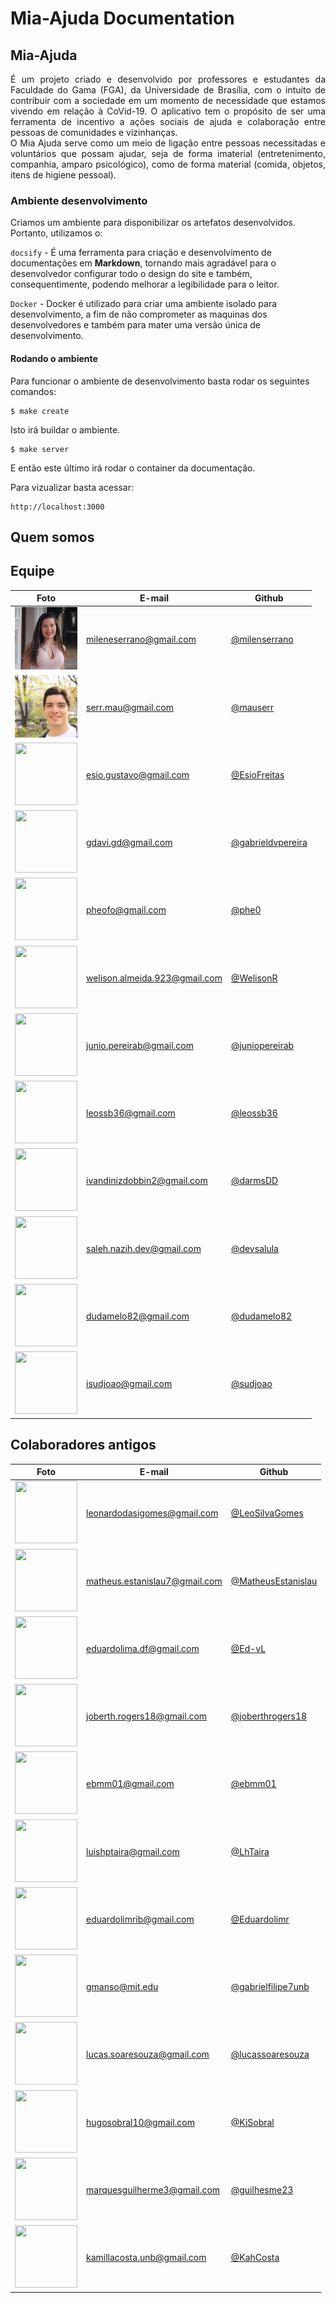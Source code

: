 # Mia-Ajuda Documentation

## Mia-Ajuda

<p align="justify">É um projeto criado e desenvolvido por professores e estudantes da Faculdade do Gama (FGA), da Universidade de Brasília, com o intuito de contribuir com a sociedade em um momento de necessidade que estamos vivendo em relação à CoVid-19. O aplicativo tem o propósito de ser uma ferramenta de incentivo a ações sociais de ajuda e colaboração entre pessoas de comunidades e vizinhanças.<br>O Mia Ajuda serve como um meio de ligação entre pessoas necessitadas e voluntários que possam ajudar, seja de forma imaterial (entretenimento, companhia, amparo psicológico), como de forma material (comida, objetos, itens de higiene pessoal).</p>

### Ambiente desenvolvimento

Criamos um ambiente para disponibilizar os artefatos desenvolvidos. Portanto, utilizamos o:

`docsify` - É uma ferramenta para criação e desenvolvimento de documentações em __Markdown__, tornando mais agradável para o desenvolvedor configurar todo o design do site e também, consequentimente, podendo melhorar a legibilidade para o leitor.

`Docker` - Docker é utilizado para criar uma ambiente isolado para desenvolvimento, a fim de não comprometer as maquinas dos desenvolvedores e também para mater uma versão única de desenvolvimento.

#### Rodando o ambiente

Para funcionar o ambiente de desenvolvimento basta rodar os seguintes comandos:

    $ make create

Isto irá buildar o ambiente.

    $ make server

E então este último irá rodar o container da documentação.

Para vizualizar basta acessar:

    http://localhost:3000

## Quem somos

## Equipe

|Foto                           |E-mail                       |Github           |
|-----------------------------------|-----------------------------|-----------------|
|<img src="./docs/assets/img/membros/milene.jpg" width="100" height="100" />    |mileneserrano@gmail.com      |[@milenserrano](https://github.com/mileneserrano)|
|<img src="./docs/assets/img/membros/mauricio.jpg" width="100" height="100" />   |serr.mau@gmail.com           |[@mauserr](https://github.com/mauserr)|
|<img src="https://avatars3.githubusercontent.com/u/34384624?s=460&u=a8af72d74d179b666045274181a6fd2ae3e5e661&v=4" width="100" height="100" />    |esio.gustavo@gmail.com       |[@EsioFreitas](https://github.com/EsioFreitas)      |
|<img src="https://avatars1.githubusercontent.com/u/37307099?s=460&u=10440fe237247f4881c2fd6893d9e4a08b904deb&v=4" width="100" height="100" />        |gdavi.gd@gmail.com           |[@gabrieldvpereira](https://github.com/gabrieldvpereira)  |
|<img src="https://avatars0.githubusercontent.com/u/31973465?s=460&u=026d4e33f0f5f522433852a3c04b6aeb1f5682d8&v=4" width="100" height="100" />       |pheofo@gmail.com             |[@phe0](https://github.com/phe0) |
|<img src="https://avatars2.githubusercontent.com/u/31112450?s=460&u=33b5ca176ba317aa73794dd29e87d88548ffb455&v=4" width="100" height="100" />       |welison.almeida.923@gmail.com|[@WelisonR](https://github.com/WelisonR)|
|<img src="https://avatars2.githubusercontent.com/u/17153869?s=460&u=a7e763d27211be76113f050979dd09d04324a30d&v=4" width="100" height="100" />     |junio.pereirab@gmail.com     |[@juniopereirab](https://github.com/juniopereirab) |
|<img src="https://avatars3.githubusercontent.com/u/26796127?s=460&u=555fffc844fbe239cf68e23b4320b2252c4eba76&v=4" width="100" height="100" />|leossb36@gmail.com           |[@leossb36](https://github.com/leossb36)|
|<img src="https://avatars0.githubusercontent.com/u/42387797?s=460&u=6d271b248f555700f723badb5f30a99e3cd271b2&v=4" width="100" height="100" />               |ivandinizdobbin2@gmail.com   |[@darmsDD](https://github.com/darmsDD)|
|<img src="https://avatars0.githubusercontent.com/u/35435199?s=400&u=bd831c708657e62d035e7dff215f7b63e73ec944&v=4" width="100" height="100" />|saleh.nazih.dev@gmail.com|[@devsalula](https://github.com/devsalula)|
|<img src="https://avatars1.githubusercontent.com/u/43159230?s=400&u=47aafc70b3232d894695d08dbbec68b063df5f35&v=4" width="100" height="100" />|dudamelo82@gmail.com|[@dudamelo82](https://github.com/dudamelo82)|
|<img src="https://avatars3.githubusercontent.com/u/46005310?s=400&u=753721dc0a1362951260f0dfbe3b51c3c8f0e7cf&v=4" width="100" height="100" />|isudjoao@gmail.com|[@sudjoao](https://github.com/sudjoao)|




## Colaboradores antigos

|Foto                        |E-mail                         |Github                 |
|----------------------------|-------------------------------|-----------------------|
|<img src="https://avatars0.githubusercontent.com/u/61520601?s=460&u=9a0520dde157ad74a77e8e0e52b8226fffde9823&v=4" width="100" height="100" />            |leonardodasigomes@gmail.com  |[@LeoSilvaGomes](https://github.com/LeoSilvaGomes)    |
|<img src="https://avatars2.githubusercontent.com/u/44438591?s=460&u=ee2bb251abf91b14dcc3295c47bda61c499f648f&v=4" width="100" height="100" />|matheus.estanislau7@gmail.com|[@MatheusEstanislau](https://github.com/MatheusEstanislau) |
|<img src="https://avatars3.githubusercontent.com/u/38573077?s=460&u=976850fe210b405e22ec4d659a27c34eba67f26e&v=4" width="100" height="100" />               |eduardolima.df@gmail.com     |[@Ed-vL](https://github.com/Ed-vL)|
|<img src="https://avatars2.githubusercontent.com/u/19327076?s=460&u=04381655f7d29aad171e25393265323be8ee4cdb&v=4" width="100" height="100" />      |joberth.rogers18@gmail.com   |[@joberthrogers18](https://github.com/joberthrogers18) |
|<img src="https://avatars2.githubusercontent.com/u/3029276?s=460&u=bce366f1e67803321b6221878bae2780880e380a&v=4" width="100" height="100" />  |ebmm01@gmail.com             |[@ebmm01](https://github.com/ebmm01) |
|<img src="https://avatars1.githubusercontent.com/u/34405790?s=460&u=672d42721fa183d547ab391f2213ed46c22578fb&v=4" width="100" height="100" />      |luishptaira@gmail.com        |[@LhTaira](https://github.com/LhTaira) |
|<img src="https://avatars3.githubusercontent.com/u/26698993?s=460&u=771961e887ea1da990319f688c425ed9fdabacaf&v=4" width="100" height="100" />            |eduardolimrib@gmail.com      |[@Eduardolimr](https://github.com/Eduardolimr)|
|<img src="https://avatars1.githubusercontent.com/u/37154573?s=460&u=6f3a8f4aa83489a2cb1efe0eec06482de1fc04e0&v=4" width="100" height="100" />       |gmanso@mit.edu               |[@gabrielfilipe7unb](https://github.com/gabrielfilipe7unb)|
|<img src="https://avatars3.githubusercontent.com/u/21176137?s=400&u=63f7336b0e269be24001ab2c81497c068df82923&v=4" width="100" height="100" />|lucas.soaresouza@gmail.com|[@lucassoaresouza](https://github.com/lucassoaresouza)|
|<img src="https://avatars3.githubusercontent.com/u/43852963?s=400&u=708a5d4f68ad78128aedd9330dfc8c7585b7155a&v=4" width="100" height="100" />|hugosobral10@gmail.com|[@KiSobral](https://github.com/KiSobral)|
|<img src="https://avatars2.githubusercontent.com/u/32804970?s=460&u=b239e324d6ac1913c0ebd2354d60c756634eb5a3&v=4" width="100" height="100" />|marquesguilherme3@gmail.com|[@guilhesme23](https://github.com/guilhesme23)|
|<img src="https://avatars2.githubusercontent.com/u/30934827?s=400&u=d5e1800095e663039c6ea0e372adee6667abd2ae&v=4" width="100" height="100" />|kamillacosta.unb@gmail.com|[@KahCosta](https://github.com/KahCosta)|